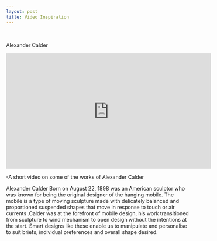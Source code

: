 ```yaml
---
layout: post
title: Video Inspiration
---
```

<br>
<p>Alexander Calder</p>
<iframe width="560" height="315" src="https://www.youtube.com/watch?v=fI5PRaTSMUI" frameborder="0" allowfullscreen></iframe>
<p>	-A short video on some of the works of Alexander Calder
</p>

<p>Alexander Calder Born on August 22, 1898  was an American sculptor who was known for being the  original designer of the hanging mobile. The mobile is a type of moving sculpture made with delicately balanced and proportioned suspended shapes that move in response to touch or air currents .Calder was at the forefront of mobile design, his work transitioned from sculpture to wind mechanism to open design without the intentions at the start. Smart designs like these enable us to manipulate and personalise to suit briefs, individual preferences and overall shape desired.</p>